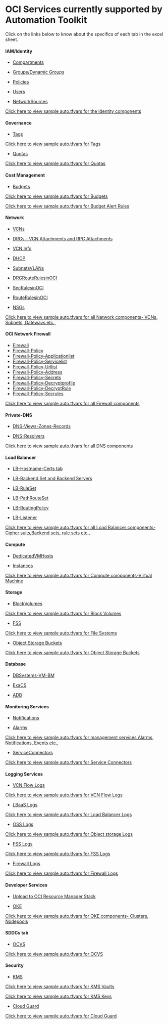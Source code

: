 
# OCI Services currently supported by Automation Toolkit

Click on the links below to know about the specifics of each tab in the excel sheet.

#### IAM/Identity

 - [Compartments](tabs.md#compartments-tab)

 - [Groups/Dynamic Groups](tabs.md#groups-tab)
  
 - [Policies](tabs.md#policies-tab)

 - [Users](tabs.md#users-tab)

 - [NetworkSources](tabs.md#network-sources-tab)

<a href="../terraform/identity"> Click here to view sample auto.tfvars for the Identity components</a> 
	


#### Governance

 - [Tags](tabs.md#tags-tab)

<a href="../terraform/governance/#1-tag-namespaces">Click here to view sample auto.tfvars for Tags</a> 

 - [Quotas](tabs.md#quotas-tab)

<a href="../terraform/governance/#4-quotas">Click here to view sample auto.tfvars for Quotas </a>


#### Cost Management

- [Budgets](tabs.md#budgets-tab)

<a href="../terraform/costmanagement/#budgets">Click here to view sample auto.tfvars for Budgets </a> 
   
<a href="../terraform/costmanagement/#budget-alert-rules">Click here to view sample auto.tfvars for Budget Alert Rules</a>



#### Network
  
 - [VCNs](tabs.md#a-vcns-tab)
  
 - [DRGs - VCN Attachments and RPC Attachments](tabs.md#b-drgs-tab)
  
 - [VCN Info](tabs.md#c-vcn-info-tab)
  
 - [DHCP](tabs.md#d-dhcp-tab)
  
 - [SubnetsVLANs](tabs.md#e-subnetsvlans-tab)
 
 - [DRGRouteRulesinOCI](tabs.md#f-rules)

 - [SecRulesinOCI](tabs.md#f-rules)

 - [RouteRulesinOCI](tabs.md#f-rules)

 - [NSGs](tabs.md#g-nsgs)
 
  

<a href="../terraform/network">Click here to view sample auto.tfvars for all Network components- VCNs, Subnets, Gateways etc.,</a> 

#### OCI Network Firewall

 - [Firewall](tabs.md#firewall-tabs)
 - [Firewall-Policy](tabs.md#firewall-tabs)
 - [Firewall-Policy-Applicationlist](tabs.md#firewall-tabs)
 - [Firewall-Policy-Servicelist](tabs.md#firewall-tabs)
 - [Firewall-Policy-Urllist](tabs.md#firewall-tabs)
 - [Firewall-Policy-Address](tabs.md#firewall-tabs)
 - [Firewall-Policy-Secrets](tabs.md#firewall-tabs)
 - [Firewall-Policy-Decryptprofile](tabs.md#firewall-tabs)
 - [Firewall-Policy-DecryptRule](tabs.md#firewall-tabs)
 - [Firewall-Policy-Secrules](tabs.md#firewall-tabs)

<a href="../terraform/firewall">Click here to view sample auto.tfvars for all Firewall components</a>    

#### Private-DNS
  
 - [DNS-Views-Zones-Records](tabs.md#dns-views-zones-records-tab)
  
 - [DNS-Resolvers](tabs.md#dns-resolvers-tab)
  

<a href="../terraform/dns">Click here to view sample auto.tfvars for all DNS components </a> 

#### Load Balancer

 - [LB-Hostname-Certs tab](tabs.md#lb-hostname-certs-tab)
 
 - [LB-Backend Set and Backend Servers](tabs.md#lb-backend-set-and-backend-servers-tab)
 
 - [LB-RuleSet](tabs.md#lb-ruleset-tab)
 
 - [LB-PathRouteSet](tabs.md#lb-path-route-set-tab)
 
 - [LB-RoutingPolicy](tabs.md#lb-routing-policy-tab)
 
 - [LB-Listener](tabs.md#lb-listeners-tab)

<a href="../terraform/loadbalancer">Click here to view sample auto.tfvars for all Load Balancer components- Cipher suits,Backend sets, rule sets etc.,</a>


#### Compute
 
 - [DedicatedVMHosts](tabs.md#dedicatedvmhosts-tab)
 
 - [Instances](tabs.md#instances-tab)

<a href="../terraform/compute">Click here to view sample auto.tfvars for Compute components-Virtual Machine</a> 

 
#### Storage
 
 - [BlockVolumes](tabs.md#blockvolumes-tab)
 
 <a href="../terraform/storage#block-volumes">Click here to view sample auto.tfvars for Block Volumes </a> 

 - [FSS](tabs.md#fss-tab)

 <a href="../terraform/storage#fss">Click here to view sample auto.tfvars for File Systems </a> 
 
 - [Object Storage Buckets](tabs.md#buckets-tab)
 
 <a href="../terraform/storage#buckets">Click here to view sample auto.tfvars for Object Storage Buckets</a> 
 

#### Database
 - [DBSystems-VM-BM](tabs.md#dbsystems-vm-bm-tab)
 
 - [ExaCS](tabs.md#exacs)
 
 - [ADB](tabs.md#adb-tab)
 
 
#### Monitoring Services
 
 - [Notifications](tabs.md#notifications-tab)
 
 - [Alarms](tabs.md#alarms-tab)

<a href="../terraform/managementservices">Click here to view sample auto.tfvars for management services Alarms, Notifications, Events etc.,</a> 
 
 - [ServiceConnectors](tabs.md#serviceconnectors-tab) 


<a href="../terraform/sch">Click here to view sample auto.tfvars for Service Connectors</a> 

 
#### Logging Services
 
 - [VCN Flow Logs]( tabs.md#vcn-flow-logs)

<a href="../terraform/logging#vcn-flow-logs">Click here to view sample auto.tfvars for VCN Flow Logs </a> 

 - [LBaaS Logs]( tabs.md#lbaas-logs)

<a href="../terraform/logging#load-balancer-logs">Click here to view sample auto.tfvars for Load Balancer Logs </a> 

 - [OSS Logs]( tabs.md#oss-logs)

<a href="../terraform/logging#object-storage-logs">Click here to view sample auto.tfvars for Object storage Logs </a> 
 
 - [FSS Logs]( tabs.md#fss-logs)
  
<a href="../terraform/logging#nfs-logs">Click here to view sample auto.tfvars for FSS Logs </a> 

 - [Firewall Logs]( tabs.md#firewall-logs)

<a href="../terraform/logging#firewall-logs">Click here to view sample auto.tfvars for Firewall Logs </a> 


#### Developer Services
 - [Upload to OCI Resource Manager Stack](../resource-manager-upload)
 
 - [OKE]( tabs.md#oke-tab)

<a href="../terraform/oke">Click here to view sample auto.tfvars for OKE components- Clusters, Nodepools</a> 


#### SDDCs tab
 
 - [OCVS]( tabs.md#sddcs-tab)
   
<a href="../terraform/sddc">Click here to view sample auto.tfvars for OCVS </a> 


#### Security

- [KMS](tabs.md#kms-tab)

<a href="../terraform/security/#1vaults">Click here to view sample auto.tfvars for KMS Vaults </a> 

<a href="../terraform/security/#2keys">Click here to view sample auto.tfvars for KMS Keys </a> 


- [Cloud Guard](tabs.md#cloud-guard)

<a href="../terraform/security/#cloud-guard">Click here to view sample auto.tfvars for Cloud Guard </a> 



